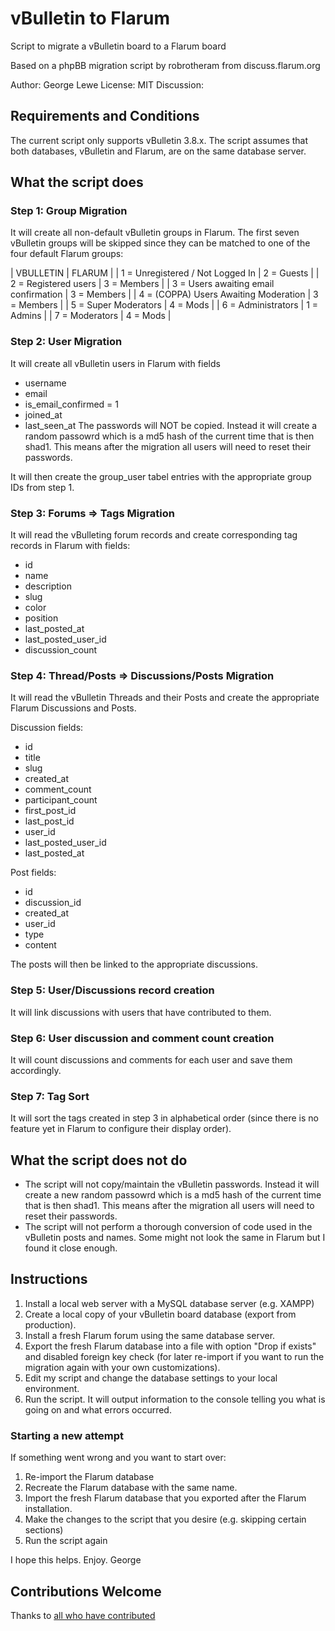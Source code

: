 # vBulletin to Flarum
Script to migrate a vBulletin board to a Flarum board

Based on a phpBB migration script by robrotheram from discuss.flarum.org

Author:     George Lewe
License:    MIT
Discussion:

## Requirements and Conditions
The current script only supports vBulletin 3.8.x.
The script assumes that both databases, vBulletin and Flarum, are on the same database server.

## What the script does
### Step 1: Group Migration
It will create all non-default vBulletin groups in Flarum. The first seven vBulletin groups will be skipped since they can be matched to one of the four default Flarum groups:

| VBULLETIN                              |  FLARUM      |
| 1 = Unregistered / Not Logged In       |  2 = Guests  |
| 2 = Registered users                   |  3 = Members |
| 3 = Users awaiting email confirmation  |  3 = Members |
| 4 = (COPPA) Users Awaiting Moderation  |  3 = Members |
| 5 = Super Moderators                   |  4 = Mods    |
| 6 = Administrators                     |  1 = Admins  |
| 7 = Moderators                         |  4 = Mods    |

### Step 2: User Migration
It will create all vBulletin users in Flarum with fields
* username
* email
* is_email_confirmed = 1
* joined_at
* last_seen_at
The passwords will NOT be copied. Instead it will create a random passowrd which is a md5 hash of the current time that is then shad1. This means after the migration all users will need to reset their passwords.

It will then create the group_user tabel entries with the appropriate group IDs from step 1.

### Step 3: Forums => Tags Migration
It will read the vBulleting forum records and create corresponding tag records in Flarum with fields:
* id
* name
* description
* slug
* color
* position
* last_posted_at
* last_posted_user_id
* discussion_count

### Step 4: Thread/Posts => Discussions/Posts Migration
It will read the vBulletin Threads and their Posts and create the appropriate Flarum Discussions and Posts.

Discussion fields:
* id
* title
* slug
* created_at
* comment_count
* participant_count
* first_post_id
* last_post_id
* user_id
* last_posted_user_id
* last_posted_at

Post fields:
* id
* discussion_id
* created_at
* user_id
* type
* content

The posts will then be linked to the appropriate discussions.

### Step 5: User/Discussions record creation
It will link discussions with users that have contributed to them.

### Step 6: User discussion and comment count creation
It will count discussions and comments for each user and save them accordingly.

### Step 7: Tag Sort
It will sort the tags created in step 3 in alphabetical order (since there is no feature yet in Flarum to configure their display order).

## What the script does not do
* The script will not copy/maintain the vBulletin passwords. Instead it will create a new random passowrd which is a md5 hash of the current time that is then shad1. This means after the migration all users will need to reset their passwords.
* The script will not perform a thorough conversion of code used in the vBulletin posts and names. Some might not look the same in Flarum but I found it close enough.

## Instructions

1. Install a local web server with a MySQL database server (e.g. XAMPP)
2. Create a local copy of your vBulletin board database (export from production).
3. Install a fresh Flarum forum using the same database server.
4. Export the fresh Flarum database into a file with option "Drop if exists" and disabled foreign key check (for later re-import if you want to run the migration again with your own customizations).
5. Edit my script and change the database settings to your local environment.
6. Run the script. It will output information to the console telling you what is going on and what errors occurred.

### Starting a new attempt
If something went wrong and you want to start over:
1. Re-import the Flarum database
2. Recreate the Flarum database with the same name.
3. Import the fresh Flarum database that you exported after the Flarum installation.
4. Make the changes to the script that you desire (e.g. skipping certain sections)
4. Run the script again

I hope this helps. Enjoy.
George

## Contributions Welcome
Thanks to [all who have contributed](https://github.com/glewe/vbulletin_to_flarum/graphs/contributors)
